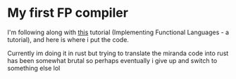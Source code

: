 # My first FP compiler

I'm following along with [this](https://www.microsoft.com/en-us/research/wp-content/uploads/1992/01/student.pdf) tutorial (Implementing Functional Languages - a tutorial), and here is where i put the code.

Currently im doing it in rust but trying to translate the miranda code into rust has been somewhat brutal so perhaps eventually i give up and switch to something else lol
